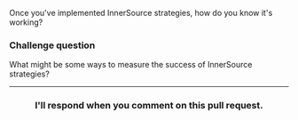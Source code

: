 Once you've implemented InnerSource strategies, how do you know it's working? 

### Challenge question

What might be some ways to measure the success of InnerSource strategies?

<hr>
<h3 align="center">I'll respond when you comment on this pull request.</h3>
